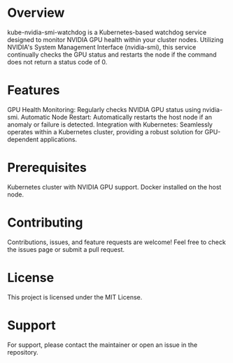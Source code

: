 # Overview

kube-nvidia-smi-watchdog is a Kubernetes-based watchdog service designed to monitor NVIDIA GPU health within your cluster nodes. Utilizing NVIDIA's System Management Interface (nvidia-smi), this service continually checks the GPU status and restarts the node if the command does not return a status code of 0.

# Features

GPU Health Monitoring: Regularly checks NVIDIA GPU status using nvidia-smi.
Automatic Node Restart: Automatically restarts the host node if an anomaly or failure is detected.
Integration with Kubernetes: Seamlessly operates within a Kubernetes cluster, providing a robust solution for GPU-dependent applications.

# Prerequisites

Kubernetes cluster with NVIDIA GPU support.
Docker installed on the host node.

# Contributing

Contributions, issues, and feature requests are welcome! Feel free to check the issues page or submit a pull request.

# License

This project is licensed under the MIT License.

# Support

For support, please contact the maintainer or open an issue in the repository.
